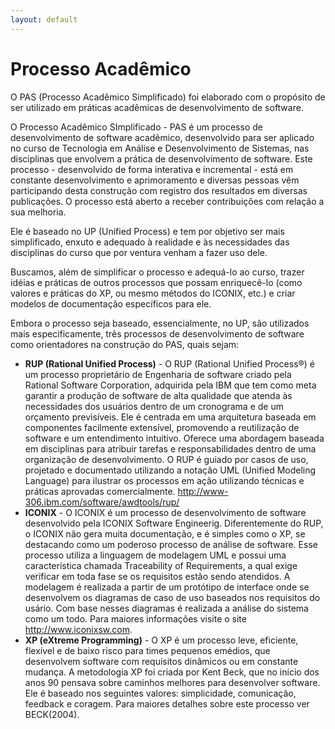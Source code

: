 ```yaml
---
layout: default
---
```


# Processo Acadêmico

O PAS (Processo Acadêmico Simplificado) foi elaborado com o propósito de ser utilizado em práticas acadêmicas de desenvolvimento de software.

O Processo Acadêmico SImplificado - PAS é um processo de desenvolvimento de software acadêmico, desenvolvido para ser aplicado no curso de Tecnologia em Análise e Desenvolvimento de Sistemas, nas disciplinas que envolvem a prática de desenvolvimento de software. Este processo - desenvolvido de forma interativa e incremental - está em constante desenvolvimento e aprimoramento e diversas pessoas vêm participando desta construção com registro dos resultados em diversas publicações. O processo está aberto a receber contribuições com relação a sua melhoria.

Ele é baseado no UP (Unified Process) e tem por objetivo ser mais simplificado, enxuto e adequado à realidade e às necessidades das disciplinas do curso que por ventura venham a fazer uso dele.

Buscamos, além de simplificar o processo e adequá-lo ao curso, trazer idéias e práticas de outros processos que possam enriquecê-lo (como valores e práticas do XP, ou mesmo métodos do ICONIX, etc.) e criar modelos de documentação específicos para ele.

Embora o processo seja baseado, essencialmente, no UP, são utilizados mais especificamente, três processos de desenvolvimento de software como orientadores na construção do PAS, quais sejam:

- __RUP (Rational Unified Process)__ - O RUP (Rational Unified Process®) é um processo proprietário de Engenharia de software criado pela Rational Software Corporation, adquirida pela IBM que tem como meta garantir a produção de software de alta qualidade que atenda às necessidades dos usuários dentro de um cronograma e de um orçamento previsíveis. Ele é centrada em uma arquitetura baseada em componentes facilmente extensível, promovendo a reutilização de software e um entendimento intuitivo. Oferece uma abordagem baseada em disciplinas para atribuir tarefas e responsabilidades dentro de uma organização de desenvolvimento. O RUP é guiado por casos de uso, projetado e documentado utilizando a notação UML (Unified Modeling Language) para ilustrar os processos em ação utilizando técnicas e práticas aprovadas comercialmente. http://www-306.ibm.com/software/awdtools/rup/
- __ICONIX__ - O ICONIX é um processo de desenvolvimento de software desenvolvido pela ICONIX Software Engineerig. Diferentemente do RUP, o ICONIX não gera muita documentação, e é simples como o XP, se destacando como um poderoso processo de análise de software. Esse processo utiliza a linguagem de modelagem UML e possui uma característica chamada Traceability of Requirements, a qual exige verificar em toda fase se os requisitos estão sendo atendidos. A modelagem é realizada a partir de um protótipo de interface onde se desenvolvem os diagramas de caso de uso baseados nos requisitos do usário. Com base nesses diagramas é realizada a análise do sistema como um todo. Para maiores informações visite o site http://www.iconixsw.com.
- __XP (eXtreme Programming)__ - O XP é um processo leve, eficiente, flexível e de baixo risco para times pequenos emédios, que desenvolvem software com requisitos dinâmicos ou em constante mudança. A metodologia XP foi criada por Kent Beck, que no início dos anos 90 pensava sobre caminhos melhores para desenvolver software. Ele é baseado nos seguintes valores: simplicidade, comunicação, feedback e coragem. Para maiores detalhes sobre este processo ver BECK(2004).
